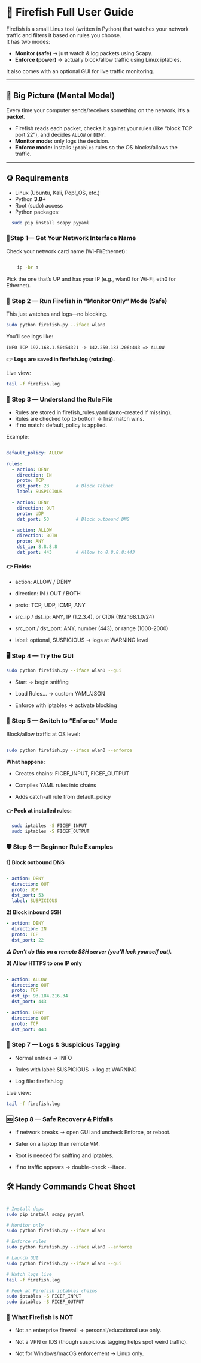 # 📖 Firefish Full User Guide

Firefish is a small Linux tool (written in Python) that watches your network traffic and filters it based on rules you choose.  
It has two modes:  

- **Monitor (safe)** → just watch & log packets using Scapy.  
- **Enforce (power)** → actually block/allow traffic using Linux iptables.  

It also comes with an optional GUI for live traffic monitoring.  

---

## 🔎 Big Picture (Mental Model)

Every time your computer sends/receives something on the network, it’s a **packet**.  

- Firefish reads each packet, checks it against your rules (like “block TCP port 22”), and decides `ALLOW` or `DENY`.  
- **Monitor mode:** only logs the decision.  
- **Enforce mode:** installs `iptables` rules so the OS blocks/allows the traffic.  

---

## ⚙️ Requirements

- Linux (Ubuntu, Kali, Pop!_OS, etc.)  
- Python **3.8+**  
- Root (sudo) access  
- Python packages:
```bash
  sudo pip install scapy pyyaml
  ```
### 📝**Step 1**— Get Your Network Interface Name
Check your network card name (Wi-Fi/Ethernet):

```bash

    ip -br a
```
Pick the one that’s UP and has your IP (e.g., wlan0 for Wi-Fi, eth0 for Ethernet).

### 👀 **Step 2** — Run Firefish in “Monitor Only” Mode (Safe)
This just watches and logs—no blocking.

```bash
sudo python firefish.py --iface wlan0
```
You’ll see logs like:
```
INFO TCP 192.168.1.50:54321 -> 142.250.183.206:443 => ALLOW
```
👉 **Logs are saved in firefish.log (rotating).**

Live view:

```bash
tail -f firefish.log
```
### 📜 **Step 3** — Understand the Rule File
  - Rules are stored in firefish_rules.yaml (auto-created if missing).
  - Rules are checked top to bottom → first match wins.
  - If no match: default_policy is applied.

Example:
```yaml

default_policy: ALLOW

rules:
  - action: DENY
    direction: IN
    proto: TCP
    dst_port: 23          # Block Telnet
    label: SUSPICIOUS

  - action: DENY
    direction: OUT
    proto: UDP
    dst_port: 53          # Block outbound DNS

  - action: ALLOW
    direction: BOTH
    proto: ANY
    dst_ip: 8.8.8.8
    dst_port: 443         # Allow to 8.8.8.8:443
```
#### 👉 **Fields:**

  - action: ALLOW / DENY

  - direction: IN / OUT / BOTH

  - proto: TCP, UDP, ICMP, ANY

  - src_ip / dst_ip: ANY, IP (1.2.3.4), or CIDR (192.168.1.0/24)

  - src_port / dst_port: ANY, number (443), or range (1000-2000)

  - label: optional, SUSPICIOUS → logs at WARNING level

### 🖥️ Step 4 — Try the GUI
```bash
sudo python firefish.py --iface wlan0 --gui
```
  - Start → begin sniffing

  - Load Rules… → custom YAML/JSON

  - Enforce with iptables → activate blocking

### 🚫 Step 5 — Switch to “Enforce” Mode
Block/allow traffic at OS level:

```bash

sudo python firefish.py --iface wlan0 --enforce
```
**What happens:**

  - Creates chains: FICEF_INPUT, FICEF_OUTPUT

  - Compiles YAML rules into chains

  - Adds catch-all rule from default_policy

#### 👉 Peek at installed rules:
```bash
  sudo iptables -S FICEF_INPUT
  sudo iptables -S FICEF_OUTPUT
```
### 🛡️ Step 6 — Beginner Rule Examples
**1) Block outbound DNS**

```yaml

- action: DENY
  direction: OUT
  proto: UDP
  dst_port: 53
  label: SUSPICIOUS
```
**2) Block inbound SSH**

```yaml
- action: DENY
  direction: IN
  proto: TCP
  dst_port: 22
```
***⚠️ Don’t do this on a remote SSH server (you’ll lock yourself out).***

**3) Allow HTTPS to one IP only**

```yaml

- action: ALLOW
  direction: OUT
  proto: TCP
  dst_ip: 93.184.216.34
  dst_port: 443

- action: DENY
  direction: OUT
  proto: TCP
  dst_port: 443
```

### 📂 Step 7 — Logs & Suspicious Tagging
  - Normal entries → INFO

  - Rules with label: SUSPICIOUS → log at WARNING

  - Log file: firefish.log

Live view:

```bash
tail -f firefish.log
```
### 🆘 Step 8 — Safe Recovery & Pitfalls
  - If network breaks → open GUI and uncheck Enforce, or reboot.

  - Safer on a laptop than remote VM.

  - Root is needed for sniffing and iptables.

  - If no traffic appears → double-check --iface.

## 🛠️ Handy Commands Cheat Sheet
```bash

# Install deps
sudo pip install scapy pyyaml

# Monitor only
sudo python firefish.py --iface wlan0

# Enforce rules
sudo python firefish.py --iface wlan0 --enforce

# Launch GUI
sudo python firefish.py --iface wlan0 --gui

# Watch logs live
tail -f firefish.log

# Peek at Firefish iptables chains
sudo iptables -S FICEF_INPUT
sudo iptables -S FICEF_OUTPUT
```

### 🚫 What Firefish is NOT
  - Not an enterprise firewall → personal/educational use only.

  - Not a VPN or IDS (though suspicious tagging helps spot weird traffic).

  - Not for Windows/macOS enforcement → Linux only.
